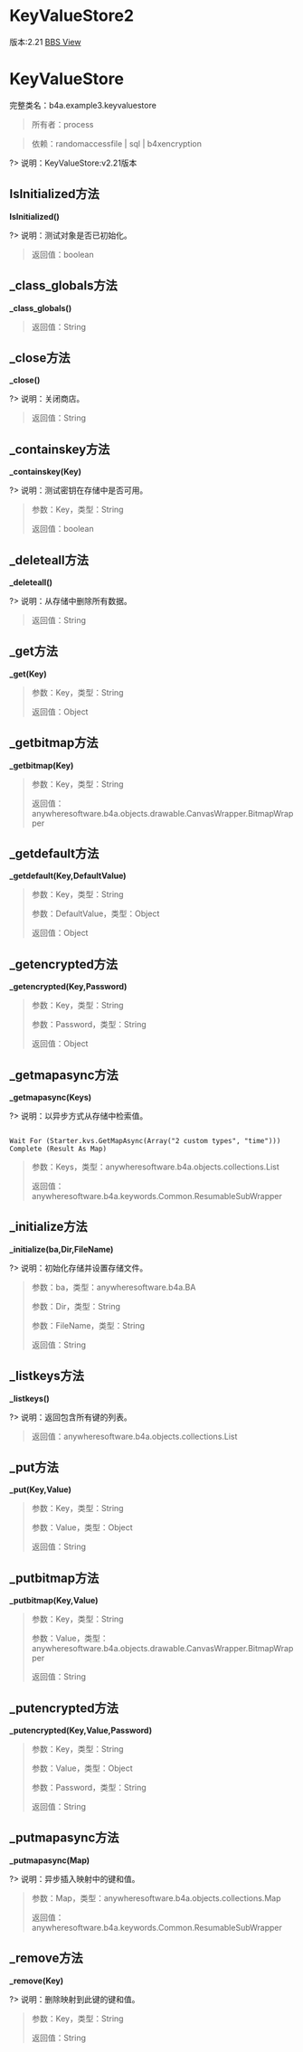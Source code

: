 # KeyValueStore2

版本:2.21
[BBS View](https://www.b4x.com/android/forum/pages/results/?query=KeyValueStore2)

# KeyValueStore
完整类名：b4a.example3.keyvaluestore
> 所有者：process

> 依赖：randomaccessfile | sql | b4xencryption

?> 说明：KeyValueStore:v2.21版本
## IsInitialized方法
**IsInitialized()**

?> 说明：测试对象是否已初始化。
>
> 返回值：boolean
## _class_globals方法
**_class_globals()**
>
> 返回值：String
## _close方法
**_close()**

?> 说明：关闭商店。
>
> 返回值：String
## _containskey方法
**_containskey(Key)**

?> 说明：测试密钥在存储中是否可用。
>
> 参数：Key，类型：String
>
> 返回值：boolean
## _deleteall方法
**_deleteall()**

?> 说明：从存储中删除所有数据。
>
> 返回值：String
## _get方法
**_get(Key)**
>
> 参数：Key，类型：String
>
> 返回值：Object
## _getbitmap方法
**_getbitmap(Key)**
>
> 参数：Key，类型：String
>
> 返回值：anywheresoftware.b4a.objects.drawable.CanvasWrapper.BitmapWrapper
## _getdefault方法
**_getdefault(Key,DefaultValue)**
>
> 参数：Key，类型：String
>
> 参数：DefaultValue，类型：Object
>
> 返回值：Object
## _getencrypted方法
**_getencrypted(Key,Password)**
>
> 参数：Key，类型：String
>
> 参数：Password，类型：String
>
> 返回值：Object
## _getmapasync方法
**_getmapasync(Keys)**

?> 说明：以异步方式从存储中检索值。
```vbnet

Wait For (Starter.kvs.GetMapAsync(Array("2 custom types", "time"))) Complete (Result As Map)

```

>
> 参数：Keys，类型：anywheresoftware.b4a.objects.collections.List
>
> 返回值：anywheresoftware.b4a.keywords.Common.ResumableSubWrapper
## _initialize方法
**_initialize(ba,Dir,FileName)**

?> 说明：初始化存储并设置存储文件。
>
> 参数：ba，类型：anywheresoftware.b4a.BA
>
> 参数：Dir，类型：String
>
> 参数：FileName，类型：String
>
> 返回值：String
## _listkeys方法
**_listkeys()**

?> 说明：返回包含所有键的列表。
>
> 返回值：anywheresoftware.b4a.objects.collections.List
## _put方法
**_put(Key,Value)**
>
> 参数：Key，类型：String
>
> 参数：Value，类型：Object
>
> 返回值：String
## _putbitmap方法
**_putbitmap(Key,Value)**
>
> 参数：Key，类型：String
>
> 参数：Value，类型：anywheresoftware.b4a.objects.drawable.CanvasWrapper.BitmapWrapper
>
> 返回值：String
## _putencrypted方法
**_putencrypted(Key,Value,Password)**
>
> 参数：Key，类型：String
>
> 参数：Value，类型：Object
>
> 参数：Password，类型：String
>
> 返回值：String
## _putmapasync方法
**_putmapasync(Map)**

?> 说明：异步插入映射中的键和值。
>
> 参数：Map，类型：anywheresoftware.b4a.objects.collections.Map
>
> 返回值：anywheresoftware.b4a.keywords.Common.ResumableSubWrapper
## _remove方法
**_remove(Key)**

?> 说明：删除映射到此键的键和值。
>
> 参数：Key，类型：String
>
> 返回值：String
